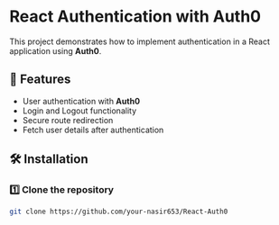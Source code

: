 # React Authentication with Auth0

This project demonstrates how to implement authentication in a React application using **Auth0**.

## 🚀 Features
- User authentication with **Auth0**
- Login and Logout functionality
- Secure route redirection
- Fetch user details after authentication

## 🛠️ Installation

### 1️⃣ Clone the repository
```bash
git clone https://github.com/your-nasir653/React-Auth0

